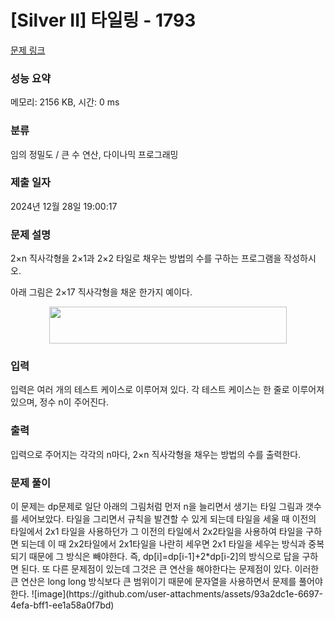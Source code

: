 # [Silver II] 타일링 - 1793 

[문제 링크](https://www.acmicpc.net/problem/1793) 

### 성능 요약

메모리: 2156 KB, 시간: 0 ms

### 분류

임의 정밀도 / 큰 수 연산, 다이나믹 프로그래밍

### 제출 일자

2024년 12월 28일 19:00:17

### 문제 설명

<p>2×n 직사각형을 2×1과 2×2 타일로 채우는 방법의 수를 구하는 프로그램을 작성하시오.</p>

<p>아래 그림은 2×17 직사각형을 채운 한가지 예이다.</p>

<p style="text-align: center;"><img alt="" src="https://www.acmicpc.net/upload/images/t2n2122.gif" style="height:59px; width:380px"></p>

### 입력 

 <p>입력은 여러 개의 테스트 케이스로 이루어져 있다. 각 테스트 케이스는 한 줄로 이루어져 있으며, 정수 n이 주어진다.</p>

### 출력 

 <p>입력으로 주어지는 각각의 n마다, 2×n 직사각형을 채우는 방법의 수를 출력한다.</p>

### 문제 풀이
 <p> 이 문제는 dp문제로 일단 아래의 그림처럼 먼저 n을 늘리면서 생기는 타일 그림과 갯수를 세어보았다. 타일을 그리면서 규칙을 발견할 수 있게 되는데 타일을 세울 때 이전의 타일에서 2x1 타일을 사용하던가 그 이전의 타일에서 2x2타일을 사용하여 타일을 구하면 되는데 이 때 2x2타일에서 2x1타일을 나란히 세우면 2x1 타일을 세우는 방식과 중복되기 때문에 그 방식은 빼야한다. 즉, dp[i]=dp[i-1]+2*dp[i-2]의 방식으로 답을 구하면 된다.
 또 다른 문제점이 있는데 그것은 큰 연산을 해야한다는 문제점이 있다. 이러한 큰 연산은 long long 방식보다 큰 범위이기 때문에 문자열을 사용하면서 문제를 풀어야한다.
 ![image](https://github.com/user-attachments/assets/93a2dc1e-6697-4efa-bff1-ee1a58a0f7bd)
</p>

